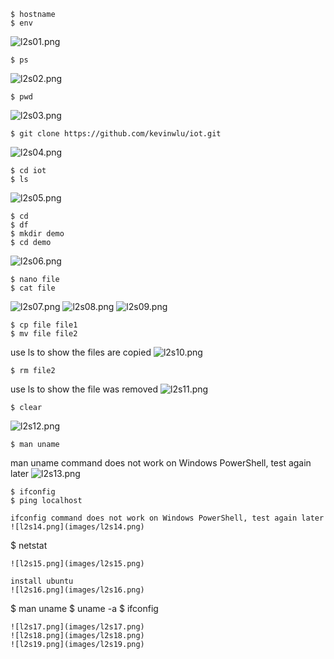 ```
$ hostname
$ env
```
![l2s01.png](images/l2s01.png)

```
$ ps
```
![l2s02.png](images/l2s02.png)

```
$ pwd
```
![l2s03.png](images/l2s03.png)

```
$ git clone https://github.com/kevinwlu/iot.git
```
![l2s04.png](images/l2s04.png)

```
$ cd iot
$ ls
```
![l2s05.png](images/l2s05.png)

```
$ cd
$ df
$ mkdir demo
$ cd demo
```
![l2s06.png](images/l2s06.png)

```
$ nano file
$ cat file
```
![l2s07.png](images/l2s07.png)
![l2s08.png](images/l2s08.png)
![l2s09.png](images/l2s09.png)

```
$ cp file file1
$ mv file file2
```
use ls to show the files are copied
![l2s10.png](images/l2s10.png)

```
$ rm file2
```
use ls to show the file was removed
![l2s11.png](images/l2s11.png)

```
$ clear
```
![l2s12.png](images/l2s12.png)

```
$ man uname
```
man uname command does not work on Windows PowerShell, test again later
![l2s13.png](images/l2s13.png)

```
$ ifconfig
$ ping localhost
```
```
ifconfig command does not work on Windows PowerShell, test again later
![l2s14.png](images/l2s14.png)

```
$ netstat
```
![l2s15.png](images/l2s15.png)

install ubuntu
![l2s16.png](images/l2s16.png)

```
$ man uname
$ uname -a
$ ifconfig
```
![l2s17.png](images/l2s17.png)
![l2s18.png](images/l2s18.png)
![l2s19.png](images/l2s19.png)
